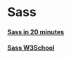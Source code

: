 # Sass  
#### [Sass in 20 minutes](https://www.youtube.com/watch?v=Zz6eOVaaelI)  
#### [Sass W3School](https://www.w3schools.com/sass/sass_functions_numeric.php)
